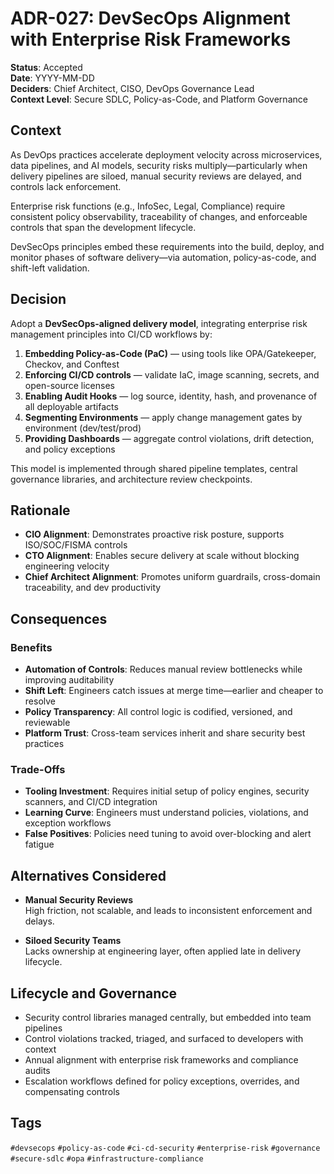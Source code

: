 # ADR-027: DevSecOps Alignment with Enterprise Risk Frameworks

**Status**: Accepted  
**Date**: YYYY-MM-DD  
**Deciders**: Chief Architect, CISO, DevOps Governance Lead  
**Context Level**: Secure SDLC, Policy-as-Code, and Platform Governance

## Context

As DevOps practices accelerate deployment velocity across microservices, data pipelines, and AI models, security risks multiply—particularly when delivery pipelines are siloed, manual security reviews are delayed, and controls lack enforcement.

Enterprise risk functions (e.g., InfoSec, Legal, Compliance) require consistent policy observability, traceability of changes, and enforceable controls that span the development lifecycle.

DevSecOps principles embed these requirements into the build, deploy, and monitor phases of software delivery—via automation, policy-as-code, and shift-left validation.

## Decision

Adopt a **DevSecOps-aligned delivery model**, integrating enterprise risk management principles into CI/CD workflows by:

1. **Embedding Policy-as-Code (PaC)** — using tools like OPA/Gatekeeper, Checkov, and Conftest  
2. **Enforcing CI/CD controls** — validate IaC, image scanning, secrets, and open-source licenses  
3. **Enabling Audit Hooks** — log source, identity, hash, and provenance of all deployable artifacts  
4. **Segmenting Environments** — apply change management gates by environment (dev/test/prod)  
5. **Providing Dashboards** — aggregate control violations, drift detection, and policy exceptions

This model is implemented through shared pipeline templates, central governance libraries, and architecture review checkpoints.

## Rationale

- **CIO Alignment**: Demonstrates proactive risk posture, supports ISO/SOC/FISMA controls  
- **CTO Alignment**: Enables secure delivery at scale without blocking engineering velocity  
- **Chief Architect Alignment**: Promotes uniform guardrails, cross-domain traceability, and dev productivity

## Consequences

### Benefits

- **Automation of Controls**: Reduces manual review bottlenecks while improving auditability  
- **Shift Left**: Engineers catch issues at merge time—earlier and cheaper to resolve  
- **Policy Transparency**: All control logic is codified, versioned, and reviewable  
- **Platform Trust**: Cross-team services inherit and share security best practices

### Trade-Offs

- **Tooling Investment**: Requires initial setup of policy engines, security scanners, and CI/CD integration  
- **Learning Curve**: Engineers must understand policies, violations, and exception workflows  
- **False Positives**: Policies need tuning to avoid over-blocking and alert fatigue

## Alternatives Considered

- **Manual Security Reviews**  
  High friction, not scalable, and leads to inconsistent enforcement and delays.

- **Siloed Security Teams**  
  Lacks ownership at engineering layer, often applied late in delivery lifecycle.

## Lifecycle and Governance

- Security control libraries managed centrally, but embedded into team pipelines  
- Control violations tracked, triaged, and surfaced to developers with context  
- Annual alignment with enterprise risk frameworks and compliance audits  
- Escalation workflows defined for policy exceptions, overrides, and compensating controls

## Tags

`#devsecops` `#policy-as-code` `#ci-cd-security` `#enterprise-risk` `#governance` `#secure-sdlc` `#opa` `#infrastructure-compliance`
